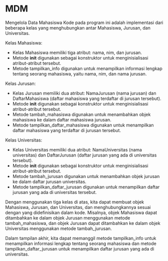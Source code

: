 # MDM

Mengelola Data Mahasiswa
Kode pada program ini adalah implementasi dari beberapa kelas yang menghubungkan antar Mahasiswa, Jurusan, dan Universitas.

Kelas Mahasiswa:
- Kelas Mahasiswa memiliki tiga atribut: nama, nim, dan jurusan.
- Metode __init__ digunakan sebagai konstruktor untuk menginisialisasi atribut-atribut tersebut.
- Metode tampilkan_info digunakan untuk menampilkan informasi lengkap tentang seorang mahasiswa, yaitu nama, nim, dan nama jurusan.

Kelas Jurusan:
- Kelas Jurusan memiliki dua atribut: NamaJurusan (nama jurusan) dan DaftarMahasiswa (daftar mahasiswa yang terdaftar di jurusan tersebut).
- Metode __init__ digunakan sebagai konstruktor untuk menginisialisasi atribut-atribut tersebut.
- Metode tambah_mahasiswa digunakan untuk menambahkan objek mahasiswa ke dalam daftar mahasiswa jurusan.
- Metode tampilkan_daftar_mahasiswa digunakan untuk menampilkan daftar mahasiswa yang terdaftar di jurusan tersebut.

Kelas Universitas:
- Kelas Universitas memiliki dua atribut: NamaUniversitas (nama universitas) dan DaftarJurusan (daftar jurusan yang ada di universitas tersebut).
- Metode __init__ digunakan sebagai konstruktor untuk menginisialisasi atribut-atribut tersebut.
- Metode tambah_jurusan digunakan untuk menambahkan objek jurusan ke dalam daftar jurusan universitas.
- Metode tampilkan_daftar_jurusan digunakan untuk menampilkan daftar jurusan yang ada di universitas tersebut.

Dengan menggunakan tiga kelas di atas, kita dapat membuat objek Mahasiswa, Jurusan, dan Universitas, dan menghubungkannya sesuai dengan yang didefinisikan dalam kode. Misalnya, objek Mahasiswa dapat ditambahkan ke dalam objek Jurusan menggunakan metode tambah_mahasiswa, dan objek Jurusan dapat ditambahkan ke dalam objek Universitas menggunakan metode tambah_jurusan.

Dalam tampilan akhir, kita dapat memanggil metode tampilkan_info untuk menampilkan informasi lengkap tentang seorang mahasiswa dan metode tampilkan_daftar_jurusan untuk menampilkan daftar jurusan yang ada di universitas.
